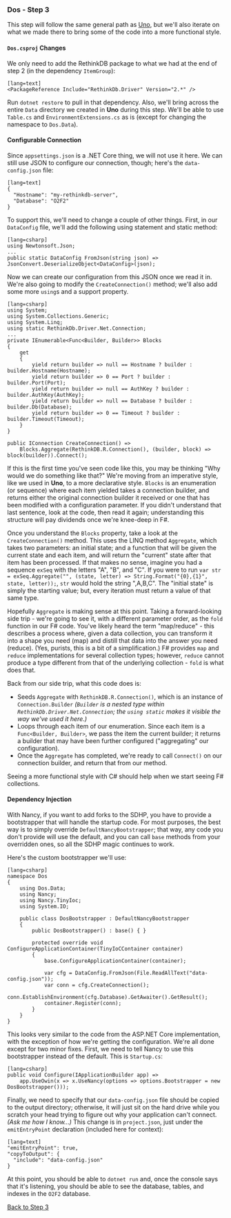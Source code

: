 ### Dos - Step 3

This step will follow the same general path as [Uno](./uno.html), but we'll also iterate on what we made there to bring
some of the code into a more functional style.

#### `Dos.csproj` Changes

We only need to add the RethinkDB package to what we had at the end of step 2 (in the dependency `ItemGroup`):

    [lang=text]
    <PackageReference Include="RethinkDb.Driver" Version="2.*" />

Run `dotnet restore` to pull in that dependency.  Also, we'll bring across the entire `Data` directory we created in
**Uno** during this step.  We'll be able to use `Table.cs` and `EnvironmentExtensions.cs` as is (except for changing
the namespace to `Dos.Data`).

#### Configurable Connection

Since `appsettings.json` is a .NET Core thing, we will not use it here.  We can still use JSON to configure our
connection, though; here's the `data-config.json` file:

    [lang=text]
    {
      "Hostname": "my-rethinkdb-server",
      "Database": "O2F2"
    }

To support this, we'll need to change a couple of other things.  First, in our `DataConfig` file, we'll add the
following using statement and static method:

    [lang=csharp]
    using Newtonsoft.Json;
    ...
    public static DataConfig FromJson(string json) => JsonConvert.DeserializeObject<DataConfig>(json);

Now we can create our configuration from this JSON once we read it in.  We're also going to modify the
`CreateConnection()` method; we'll also add some more `using`s and a support property.

    [lang=csharp]
    using System;
    using System.Collections.Generic;
    using System.Linq;
    using static RethinkDb.Driver.Net.Connection;
    ...
    private IEnumerable<Func<Builder, Builder>> Blocks
    {
        get
        {
            yield return builder => null == Hostname ? builder : builder.Hostname(Hostname);
            yield return builder => 0 == Port ? builder : builder.Port(Port);
            yield return builder => null == AuthKey ? builder : builder.AuthKey(AuthKey);
            yield return builder => null == Database ? builder : builder.Db(Database);
            yield return builder => 0 == Timeout ? builder : builder.Timeout(Timeout);
        }
    }
    
    public IConnection CreateConnection() =>
        Blocks.Aggregate(RethinkDB.R.Connection(), (builder, block) => block(builder)).Connect();

If this is the first time you've seen code like this, you may be thinking "Why would we do something like that?"  We're
moving from an imperative style, like we used in **Uno**, to a more declarative style.  `Blocks` is an enumeration (or
sequence) where each item yielded takes a connection builder, and returns either the original connection builder it
received or one that has been modified with a configuration parameter.  If you didn't understand that last sentence,
look at the code, then read it again; understanding this structure will pay dividends once we're knee-deep in F#.

Once you understand the `Blocks` property, take a look at the `CreateConnection()` method.  This uses the LINQ method
`Aggregate`, which takes two parameters: an initial state; and a function that will be given the current state and each
item, and will return the "current" state after that item has been processed.  If that makes no sense, imagine you had
a sequence `exSeq` with the letters "A", "B", and "C".  If you were to run
`var str = exSeq.Aggregate("", (state, letter) => String.Format("{0},{1}", state, letter));`, `str` would hold the
string ",A,B,C".  The "initial state" is simply the starting value; but, every iteration must return a value of that
same type.

Hopefully `Aggregate` is making sense at this point.  Taking a forward-looking side trip - we're going to see it, with
a different parameter order, as the `fold` function in our F# code.  You've likely heard the term "map/reduce" - this
describes a process where, given a data collection, you can transform it into a shape you need (map) and distill that
data into the answer you need (reduce).  (Yes, purists, this is a bit of a simplification.)  F# provides `map` and
`reduce` implementations for several collection types; however, `reduce` cannot produce a type different from that of
the underlying collection - `fold` is what does that.

Back from our side trip, what this code does is:

- Seeds `Aggregate` with `RethinkDB.R.Connection()`, which is an instance of `Connection.Builder` _(`Builder` is a
nested type within `RethinkDb.Driver.Net.Connection`; the `using static` makes it visible the way we've used it here.)_
- Loops through each item of our enumeration.  Since each item is a `Func<Builder, Builder>`, we pass the item the
current builder; it returns a builder that may have been further configured ("aggregating" our configuration).
- Once the `Aggregate` has completed, we're ready to call `Connect()` on our connection builder, and return that from
our method.

Seeing a more functional style with C# should help when we start seeing F# collections.

#### Dependency Injection

With Nancy, if you want to add forks to the SDHP, you have to provide a bootstrapper that will handle the startup code.
For most purposes, the best way is to simply override `DefaultNancyBootstrapper`; that way, any code you don't provide
will use the default, and you can call `base` methods from your overridden ones, so all the SDHP magic continues to
work.

Here's the custom bootstrapper we'll use:

    [lang=csharp]
    namespace Dos
    {
        using Dos.Data;
        using Nancy;
        using Nancy.TinyIoc;
        using System.IO;
        
        public class DosBootstrapper : DefaultNancyBootstrapper
        {
            public DosBootstrapper() : base() { }
            
            protected override void ConfigureApplicationContainer(TinyIoCContainer container)
            {
                base.ConfigureApplicationContainer(container);
                
                var cfg = DataConfig.FromJson(File.ReadAllText("data-config.json"));
                var conn = cfg.CreateConnection();
                conn.EstablishEnvironment(cfg.Database).GetAwaiter().GetResult();
                container.Register(conn);
            }
        }
    }

This looks very similar to the code from the ASP.NET Core implementation, with the exception of how we're getting the
configuration.  We're all done except for two minor fixes.  First, we need to tell Nancy to use this bootstrapper
instead of the default.  This is `Startup.cs`:

    [lang=csharp]
    public void Configure(IApplicationBuilder app) =>
        app.UseOwin(x => x.UseNancy(options => options.Bootstrapper = new DosBootstrapper()));

Finally, we need to specify that our `data-config.json` file should be copied to the output directory; otherwise, it
will just sit on the hard drive while you scratch your head trying to figure out why your application can't connect.
_(Ask me how I know...)_  This change is in `project.json`, just under the `emitEntryPoint` declaration (included here
for context):

    [lang=text]
    "emitEntryPoint": true,
    "copyToOutput": {
      "include": "data-config.json"
    }

At this point, you should be able to `dotnet run` and, once the console says that it's listening, you should be able to
see the database, tables, and indexes in the `O2F2` database.

[Back to Step 3](../step3)